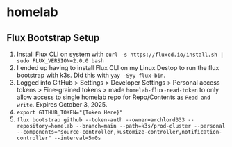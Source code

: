 # homelab

## Flux Bootstrap Setup

1. Install Flux CLI on system with `curl -s https://fluxcd.io/install.sh | sudo FLUX_VERSION=2.0.0 bash`
1. I ended up having to install Flux CLI on my Linux Destop to run the flux bootstrap with k3s. Did this with `yay -Syy flux-bin`.
1. Logged into GitHub > Settings > Developer Settings > Personal access tokens > Fine-grained tokens > made `homelab-flux-read-token` to only allow access to single homelab repo for Repo/Contents as `Read and write`. Expires October 3, 2025.
1. `export GITHUB_TOKEN="{Token Here}"`
1. `flux bootstrap github --token-auth --owner=archlord333 --repository=homelab --branch=main --path=k3s/prod-cluster --personal --components="source-controller,kustomize-controller,notification-controller" --interval=5m0s` 
